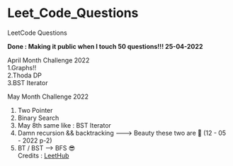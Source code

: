 # Leet_Code_Questions
LeetCode Questions

**Done : Making it public when I touch 50 questions!!! 25-04-2022**

April Month Challenge 2022<br>
1.Graphs!! <br>
2.Thoda DP <br>
3.BST Iterator <br>

May Month Challenge 2022<br>
1. Two Pointer
2. Binary Search
3. May 8th same like : BST Iterator
4. Damn recursion && backtracking ---> Beauty these two are 💫 (12 - 05 - 2022 p-2)
5. BT / BST --> BFS 😎<br>
Credits : [LeetHub](https://github.com/QasimWani/LeetHub)
